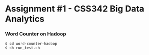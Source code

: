 # Assignment #1 - CSS342 Big Data Analytics

### Word Counter on Hadoop

```
$ cd word-counter-hadoop
$ sh run_test.sh
```

